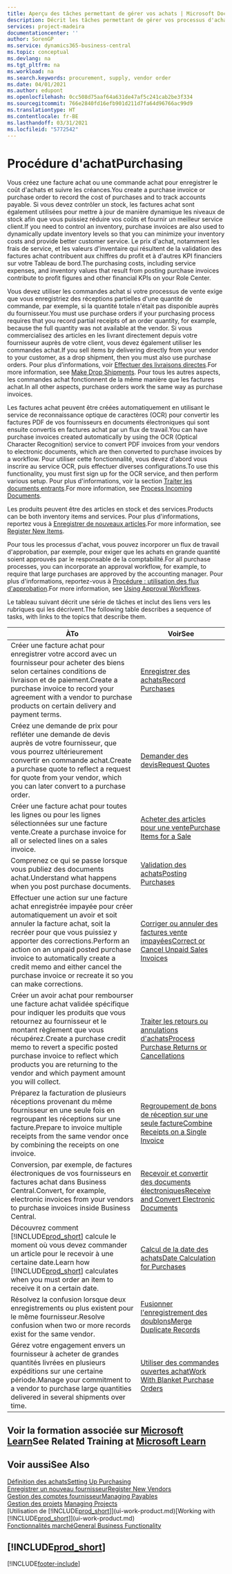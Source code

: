 ```yaml
---
title: Aperçu des tâches permettant de gérer vos achats | Microsoft Docs
description: Décrit les tâches permettant de gérer vos processus d'achat ou d'approvisionnement, y compris le fonctionnement des factures achat et des commandes achat.
services: project-madeira
documentationcenter: ''
author: SorenGP
ms.service: dynamics365-business-central
ms.topic: conceptual
ms.devlang: na
ms.tgt_pltfrm: na
ms.workload: na
ms.search.keywords: procurement, supply, vendor order
ms.date: 04/01/2021
ms.author: edupont
ms.openlocfilehash: 0cc508d75aaf64a631de47af5c241cab2be3f334
ms.sourcegitcommit: 766e2840fd16efb901d211d7fa64d96766ac99d9
ms.translationtype: HT
ms.contentlocale: fr-BE
ms.lasthandoff: 03/31/2021
ms.locfileid: "5772542"
---
```

# <a name="purchasing"></a><span data-ttu-id="bf860-103">Procédure d'achat</span><span class="sxs-lookup"><span data-stu-id="bf860-103">Purchasing</span></span>
<span data-ttu-id="bf860-104">Vous créez une facture achat ou une commande achat pour enregistrer le coût d'achats et suivre les créances.</span><span class="sxs-lookup"><span data-stu-id="bf860-104">You create a purchase invoice or purchase order to record the cost of purchases and to track accounts payable.</span></span> <span data-ttu-id="bf860-105">Si vous devez contrôler un stock, les factures achat sont également utilisées pour mettre à jour de manière dynamique les niveaux de stock afin que vous puissiez réduire vos coûts et fournir un meilleur service client.</span><span class="sxs-lookup"><span data-stu-id="bf860-105">If you need to control an inventory, purchase invoices are also used to dynamically update inventory levels so that you can minimize your inventory costs and provide better customer service.</span></span> <span data-ttu-id="bf860-106">Le prix d'achat, notamment les frais de service, et les valeurs d'inventaire qui résultent de la validation des factures achat contribuent aux chiffres du profit et à d'autres KPI financiers sur votre Tableau de bord.</span><span class="sxs-lookup"><span data-stu-id="bf860-106">The purchasing costs, including service expenses, and inventory values that result from posting purchase invoices contribute to profit figures and other financial KPIs on your Role Center.</span></span>

<span data-ttu-id="bf860-107">Vous devez utiliser les commandes achat si votre processus de vente exige que vous enregistriez des réceptions partielles d'une quantité de commande, par exemple, si la quantité totale n'était pas disponible auprès du fournisseur.</span><span class="sxs-lookup"><span data-stu-id="bf860-107">You must use purchase orders if your purchasing process requires that you record partial receipts of an order quantity, for example, because the full quantity was not available at the vendor.</span></span> <span data-ttu-id="bf860-108">Si vous commercialisez des articles en les livrant directement depuis votre fournisseur auprès de votre client, vous devez également utiliser les commandes achat.</span><span class="sxs-lookup"><span data-stu-id="bf860-108">If you sell items by delivering directly from your vendor to your customer, as a drop shipment, then you must also use purchase orders.</span></span> <span data-ttu-id="bf860-109">Pour plus d’informations, voir [Effectuer des livraisons directes](sales-how-drop-shipment.md).</span><span class="sxs-lookup"><span data-stu-id="bf860-109">For more information, see [Make Drop Shipments](sales-how-drop-shipment.md).</span></span> <span data-ttu-id="bf860-110">Pour tous les autres aspects, les commandes achat fonctionnent de la même manière que les factures achat.</span><span class="sxs-lookup"><span data-stu-id="bf860-110">In all other aspects, purchase orders work the same way as purchase invoices.</span></span>

<span data-ttu-id="bf860-111">Les factures achat peuvent être créées automatiquement en utilisant le service de reconnaissance optique de caractères (OCR) pour convertir les factures PDF de vos fournisseurs en documents électroniques qui sont ensuite convertis en factures achat par un flux de travail.</span><span class="sxs-lookup"><span data-stu-id="bf860-111">You can have purchase invoices created automatically by using the OCR (Optical Character Recognition) service to convert PDF invoices from your vendors to electronic documents, which are then converted to purchase invoices by a workflow.</span></span> <span data-ttu-id="bf860-112">Pour utiliser cette fonctionnalité, vous devez d'abord vous inscrire au service OCR, puis effectuer diverses configurations.</span><span class="sxs-lookup"><span data-stu-id="bf860-112">To use this functionality, you must first sign up for the OCR service, and then perform various setup.</span></span> <span data-ttu-id="bf860-113">Pour plus d'informations, voir la section [Traiter les documents entrants](across-process-income-documents.md).</span><span class="sxs-lookup"><span data-stu-id="bf860-113">For more information, see [Process Incoming Documents](across-process-income-documents.md).</span></span>      

<span data-ttu-id="bf860-114">Les produits peuvent être des articles en stock et des services.</span><span class="sxs-lookup"><span data-stu-id="bf860-114">Products can be both inventory items and services.</span></span> <span data-ttu-id="bf860-115">Pour plus d'informations, reportez vous à [Enregistrer de nouveaux articles](inventory-how-register-new-items.md).</span><span class="sxs-lookup"><span data-stu-id="bf860-115">For more information, see [Register New Items](inventory-how-register-new-items.md).</span></span>

<span data-ttu-id="bf860-116">Pour tous les processus d'achat, vous pouvez incorporer un flux de travail d'approbation, par exemple, pour exiger que les achats en grande quantité soient approuvés par le responsable de la comptabilité.</span><span class="sxs-lookup"><span data-stu-id="bf860-116">For all purchase processes, you can incorporate an approval workflow, for example, to require that large purchases are approved by the accounting manager.</span></span> <span data-ttu-id="bf860-117">Pour plus d'informations, reportez-vous à [Procédure : utilisation des flux d'approbation](across-how-use-approval-workflows.md).</span><span class="sxs-lookup"><span data-stu-id="bf860-117">For more information, see [Using Approval Workflows](across-how-use-approval-workflows.md).</span></span>

<span data-ttu-id="bf860-118">Le tableau suivant décrit une série de tâches et inclut des liens vers les rubriques qui les décrivent.</span><span class="sxs-lookup"><span data-stu-id="bf860-118">The following table describes a sequence of tasks, with links to the topics that describe them.</span></span>

| <span data-ttu-id="bf860-119">À</span><span class="sxs-lookup"><span data-stu-id="bf860-119">To</span></span> | <span data-ttu-id="bf860-120">Voir</span><span class="sxs-lookup"><span data-stu-id="bf860-120">See</span></span> |
| --- | --- |
| <span data-ttu-id="bf860-121">Créer une facture achat pour enregistrer votre accord avec un fournisseur pour acheter des biens selon certaines conditions de livraison et de paiement.</span><span class="sxs-lookup"><span data-stu-id="bf860-121">Create a purchase invoice to record your agreement with a vendor to purchase products on certain delivery and payment terms.</span></span> |[<span data-ttu-id="bf860-122">Enregistrer des achats</span><span class="sxs-lookup"><span data-stu-id="bf860-122">Record Purchases</span></span>](purchasing-how-record-purchases.md) |
|<span data-ttu-id="bf860-123">Créez une demande de prix pour refléter une demande de devis auprès de votre fournisseur, que vous pourrez ultérieurement convertir en commande achat.</span><span class="sxs-lookup"><span data-stu-id="bf860-123">Create a purchase quote to reflect a request for quote from your vendor, which you can later convert to a purchase order.</span></span>|[<span data-ttu-id="bf860-124">Demander des devis</span><span class="sxs-lookup"><span data-stu-id="bf860-124">Request Quotes</span></span>](purchasing-how-request-quotes.md)|
| <span data-ttu-id="bf860-125">Créer une facture achat pour toutes les lignes ou pour les lignes sélectionnées sur une facture vente.</span><span class="sxs-lookup"><span data-stu-id="bf860-125">Create a purchase invoice for all or selected lines on a sales invoice.</span></span> |[<span data-ttu-id="bf860-126">Acheter des articles pour une vente</span><span class="sxs-lookup"><span data-stu-id="bf860-126">Purchase Items for a Sale</span></span>](purchasing-how-purchase-products-sale.md) |
|<span data-ttu-id="bf860-127">Comprenez ce qui se passe lorsque vous publiez des documents achat.</span><span class="sxs-lookup"><span data-stu-id="bf860-127">Understand what happens when you post purchase documents.</span></span>|[<span data-ttu-id="bf860-128">Validation des achats</span><span class="sxs-lookup"><span data-stu-id="bf860-128">Posting Purchases</span></span>](ui-post-purchases.md)|
| <span data-ttu-id="bf860-129">Effectuer une action sur une facture achat enregistrée impayée pour créer automatiquement un avoir et soit annuler la facture achat, soit la recréer pour que vous puissiez y apporter des corrections.</span><span class="sxs-lookup"><span data-stu-id="bf860-129">Perform an action on an unpaid posted purchase invoice to automatically create a credit memo and either cancel the purchase invoice or recreate it so you can make corrections.</span></span> |[<span data-ttu-id="bf860-130">Corriger ou annuler des factures vente impayées</span><span class="sxs-lookup"><span data-stu-id="bf860-130">Correct or Cancel Unpaid Sales Invoices</span></span>](purchasing-how-correct-cancel-unpaid-purchase-invoices.md) |
| <span data-ttu-id="bf860-131">Créer un avoir achat pour rembourser une facture achat validée spécifique pour indiquer les produits que vous retournez au fournisseur et le montant règlement que vous récupérez.</span><span class="sxs-lookup"><span data-stu-id="bf860-131">Create a purchase credit memo to revert a specific posted purchase invoice to reflect which products you are returning to the vendor and which payment amount you will collect.</span></span> |[<span data-ttu-id="bf860-132">Traiter les retours ou annulations d'achats</span><span class="sxs-lookup"><span data-stu-id="bf860-132">Process Purchase Returns or Cancellations</span></span>](purchasing-how-register-new-vendors.md) |
|<span data-ttu-id="bf860-133">Préparez la facturation de plusieurs réceptions provenant du même fournisseur en une seule fois en regroupant les réceptions sur une facture.</span><span class="sxs-lookup"><span data-stu-id="bf860-133">Prepare to invoice multiple receipts from the same vendor once by combining the receipts on one invoice.</span></span>|[<span data-ttu-id="bf860-134">Regroupement de bons de réception sur une seule facture</span><span class="sxs-lookup"><span data-stu-id="bf860-134">Combine Receipts on a Single Invoice</span></span>](purchasing-how-to-combine-receipts.md)|
|<span data-ttu-id="bf860-135">Conversion, par exemple, de factures électroniques de vos fournisseurs en factures achat dans Business Central.</span><span class="sxs-lookup"><span data-stu-id="bf860-135">Convert, for example, electronic invoices from your vendors to purchase invoices inside Business Central.</span></span>|[<span data-ttu-id="bf860-136">Recevoir et convertir des documents électroniques</span><span class="sxs-lookup"><span data-stu-id="bf860-136">Receive and Convert Electronic Documents</span></span>](purchasing-how-to-receive-and-convert-electronic-documents.md)|
| <span data-ttu-id="bf860-137">Découvrez comment [!INCLUDE[prod_short](includes/prod_short.md)] calcule le moment où vous devez commander un article pour le recevoir à une certaine date.</span><span class="sxs-lookup"><span data-stu-id="bf860-137">Learn how [!INCLUDE[prod_short](includes/prod_short.md)] calculates when you must order an item to receive it on a certain date.</span></span>|[<span data-ttu-id="bf860-138">Calcul de la date des achats</span><span class="sxs-lookup"><span data-stu-id="bf860-138">Date Calculation for Purchases</span></span>](purchasing-date-calculation-for-purchases.md)|
|<span data-ttu-id="bf860-139">Résolvez la confusion lorsque deux enregistrements ou plus existent pour le même fournisseur.</span><span class="sxs-lookup"><span data-stu-id="bf860-139">Resolve confusion when two or more records exist for the same vendor.</span></span>|[<span data-ttu-id="bf860-140">Fusionner l'enregistrement des doublons</span><span class="sxs-lookup"><span data-stu-id="bf860-140">Merge Duplicate Records</span></span>](sales-how-merge-duplicate-records.md)|
|<span data-ttu-id="bf860-141">Gérez votre engagement envers un fournisseur à acheter de grandes quantités livrées en plusieurs expéditions sur une certaine période.</span><span class="sxs-lookup"><span data-stu-id="bf860-141">Manage your commitment to a vendor to purchase large quantities delivered in several shipments over time.</span></span>|[<span data-ttu-id="bf860-142">Utiliser des commandes ouvertes achat</span><span class="sxs-lookup"><span data-stu-id="bf860-142">Work With Blanket Purchase Orders</span></span>](sales-how-to-create-blanket-sales-orders.md)|

## <a name="see-related-training-at-microsoft-learn"></a><span data-ttu-id="bf860-143">Voir la formation associée sur [Microsoft Learn](/learn/paths/purchase-items-services-dynamics-365-business-central/)</span><span class="sxs-lookup"><span data-stu-id="bf860-143">See Related Training at [Microsoft Learn](/learn/paths/purchase-items-services-dynamics-365-business-central/)</span></span>

## <a name="see-also"></a><span data-ttu-id="bf860-144">Voir aussi</span><span class="sxs-lookup"><span data-stu-id="bf860-144">See Also</span></span>
[<span data-ttu-id="bf860-145">Définition des achats</span><span class="sxs-lookup"><span data-stu-id="bf860-145">Setting Up Purchasing</span></span>](purchasing-setup-purchasing.md)  
[<span data-ttu-id="bf860-146">Enregistrer un nouveau fournisseur</span><span class="sxs-lookup"><span data-stu-id="bf860-146">Register New Vendors</span></span>](purchasing-how-register-new-vendors.md)  
[<span data-ttu-id="bf860-147">Gestion des comptes fournisseur</span><span class="sxs-lookup"><span data-stu-id="bf860-147">Managing Payables</span></span>](payables-manage-payables.md)  
<span data-ttu-id="bf860-148">[Gestion des projets](projects-manage-projects.md)  </span><span class="sxs-lookup"><span data-stu-id="bf860-148">[Managing Projects](projects-manage-projects.md)  </span></span>  
<span data-ttu-id="bf860-149">[Utilisation de [!INCLUDE[prod_short](includes/prod_short.md)]](ui-work-product.md)</span><span class="sxs-lookup"><span data-stu-id="bf860-149">[Working with [!INCLUDE[prod_short](includes/prod_short.md)]](ui-work-product.md)</span></span>  
[<span data-ttu-id="bf860-150">Fonctionnalités marché</span><span class="sxs-lookup"><span data-stu-id="bf860-150">General Business Functionality</span></span>](ui-across-business-areas.md)

## [!INCLUDE[prod_short](includes/free_trial_md.md)]  


[!INCLUDE[footer-include](includes/footer-banner.md)]